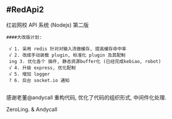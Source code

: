 #RedApi2
---
红岩网校 API 系统 (Nodejs) 第二版

```
####大改版计划:

 √ 1. 采用 redis 针对对输入流做缓存, 提高缓存命中率 
 √ 2. 改成手动装载 plugin, 标准化 plugin 及其配制
 ing 3. 优化各个 插件, 静态资源buffer化 (已经完成kebiao, robot)
 √ 4. 升级 express, 优化配制
 √ 5. 增加 logger
 ? 6. 后台 socket.io 通知
  
```

感谢老董@andycall 重构代码, 优化了代码的组织形式, 中间件化处理.

ZeroLing. & Andycall
